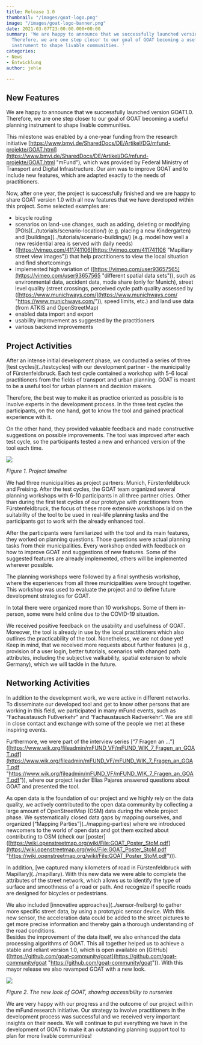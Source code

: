```yaml
---
title: Release 1.0
thumbnail: "/images/goat-logo.png"
image: "/images/goat-logo-banner.png"
date: 2021-03-07T23:00:00.000+00:00
summary: 'We are happy to announce that we successfully launched version GOAT1.0.
  Therefore, we are one step closer to our goal of GOAT becoming a useful planning
  instrument to shape livable communities. '
categories:
- News
- Entwicklung
author: jehle

---
```

## New Features

We are happy to announce that we successfully launched version GOAT1.0. Therefore, we are one step closer to our goal of GOAT becoming a useful planning instrument to shape livable communities.

This milestone was enabled by a one-year funding from the research initiative [https://www.bmvi.de/SharedDocs/DE/Artikel/DG/mfund-projekte/GOAT.html](https://www.bmvi.de/SharedDocs/DE/Artikel/DG/mfund-projekte/GOAT.html "mFund"), which was provided by Federal Ministry of Transport and Digital Infrastructure. Our aim was to improve GOAT and to include new features, which are adapted exactly to the needs of practitioners.

Now, after one year, the project is successfully finished and we are happy to share GOAT version 1.0 with all new features that we have developed within this project. Some selected examples are:

* bicycle routing
* scenarios on land-use changes, such as adding, deleting or modifying \[POIs\](../tutorials/scenario-location/) (e.g. placing a new Kindergarten) and \[buildings\](../tutorials/scenario-buildings/) (e.g. model how well a new residential area is served with daily needs)
* ([https://vimeo.com/411741106](https://vimeo.com/411741106 "Mapillary street view images")) that help practitioners to view the local situation and find shortcomings
* implemented high variation of ([https://vimeo.com/user93657565](https://vimeo.com/user93657565 "different spatial data sets")), such as environmental data, accident data, mode share (only for Munich), street level quality (street crossings, perceived cycle path quality assessed by ([https://www.munichways.com/](https://www.munichways.com/ "https://www.munichways.com/")), speed limits, etc.) and land use data (from ATKIS and OpenStreetMap)
* enabled data import and export
* usability improvement as suggested by the practitioners
* various backend improvements

## Project Activities

After an intense initial development phase, we conducted a series of three \[test cycles\](../testcycles) with our development partner - the municipality of Fürstenfeldbruck. Each test cycle contained a workshop with 5-6 local practitioners from the fields of transport and urban planning. GOAT is meant to be a useful tool for urban planners and decision makers.

Therefore, the best way to make it as practice oriented as possible is to involve experts in the development process. In the three test cycles the participants, on the one hand, got to know the tool and gained practical experience with it.

On the other hand, they provided valuable feedback and made constructive suggestions on possible improvements. The tool was improved after each test cycle, so the participants tested a new and enhanced version of the tool each time.

![](/images/timeline.png)

_Figure 1. Project timeline_

We had three municipalities as project partners: Munich, Fürstenfeldbruck and Freising. After the test cycles, the GOAT team organized several planning workshops with 6-10 participants in all three partner cities. Other than during the first test cycles of our prototype with practitioners from Fürstenfeldbruck, the focus of these more extensive workshops laid on the suitability of the tool to be used in real-life planning tasks and the participants got to work with the already enhanced tool.

After the participants were familiarized with the tool and its main features, they worked on planning questions. Those questions were actual planning tasks from their municipalities. Every workshop ended with feedback on how to improve GOAT and suggestions of new features. Some of the suggested features are already implemented, others will be implemented wherever possible.

The planning workshops were followed by a final synthesis workshop, where the experiences from all three municipalities were brought together. This workshop was used to evaluate the project and to define future development strategies for GOAT.

In total there were organized more than 10 workshops. Some of them in-person, some were held online due to the COVID-19 situation.

We received positive feedback on the usability and usefulness of GOAT. Moreover, the tool is already in use by the local practitioners which also outlines the practicability of the tool. Nonetheless, we are not done yet! Keep in mind, that we received more requests about further features (e.g., provision of a user login, better tutorials, scenarios with changed path attributes, including the subjective walkability, spatial extension to whole Germany), which we will tackle in the future.

## Networking Activities

In addition to the development work, we were active in different networks. To disseminate our developed tool and get to know other persons that are working in this field, we participated in many mFund events, such as “Fachaustausch Fußverkehr” and “Fachaustausch Radverkehr”. We are still in close contact and exchange with some of the people we met at these inspiring events.

Furthermore, we were part of the interview series \[“7 Fragen an …”\]([https://www.wik.org/fileadmin/mFUND_VF/mFUND_WIK_7_Fragen_an_GOAT.pdf](https://www.wik.org/fileadmin/mFUND_VF/mFUND_WIK_7_Fragen_an_GOAT.pdf "https://www.wik.org/fileadmin/mFUND_VF/mFUND_WIK_7_Fragen_an_GOAT.pdf")), where our project leader Elias Pajares answered questions about GOAT and presented the tool.

As open data is the foundation of our project and we highly rely on the data quality, we actively contributed to the open data community by collecting a large amount of OpenStreetMap (OSM) data during the whole project phase. We systematically closed data gaps by mapping ourselves, and organized \[“Mapping Parties”\](../mapping-parties) where we introduced newcomers to the world of open data and got them excited about contributing to OSM (check our \[poster\]([https://wiki.openstreetmap.org/wiki/File:GOAT_Poster_StoM.pdf](https://wiki.openstreetmap.org/wiki/File:GOAT_Poster_StoM.pdf "https://wiki.openstreetmap.org/wiki/File:GOAT_Poster_StoM.pdf"))).

In addition, \[we captured many kilometers of road in Fürstenfeldbruck with Mapillary\](../mapillary). With this new data we were able to complete the attributes of the street network, which allows us to identify the type of surface and smoothness of a road or path. And recognize if specific roads are designed for bicycles or pedestrians.

We also included \[innovative approaches\](../sensor-freiberg) to gather more specific street data, by using a prototypic sensor device. With this new sensor, the acceleration data could be added to the street pictures to get more precise information and thereby gain a thorough understanding of the road conditions.  
Besides the improvement of the data itself, we also enhanced the data processing algorithms of GOAT. This all together helped us to achieve a stable and reliant version 1.0, which is open available on \[GitHub\]([https://github.com/goat-community/goat](https://github.com/goat-community/goat "https://github.com/goat-community/goat")). With this mayor release we also revamped GOAT with a new look.

![](/images/screenshot.PNG)

_Figure 2. The new look of GOAT, showing accessibility to nurseries_

We are very happy with our progress and the outcome of our project within the mFund research initiative. Our strategy to involve practitioners in the development process was successful and we received very important insights on their needs. We will continue to put everything we have in the development of GOAT to make it an outstanding planning support tool to plan for more livable communities!